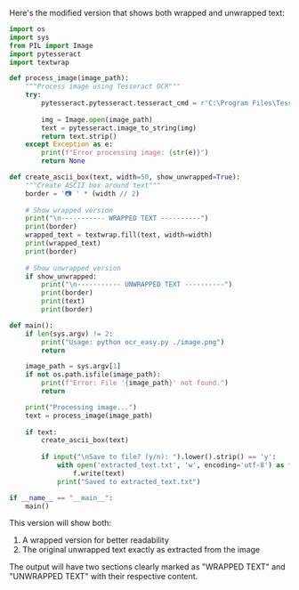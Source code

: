 Here's the modified version that shows both wrapped and unwrapped text:

```python
import os
import sys
from PIL import Image
import pytesseract
import textwrap

def process_image(image_path):
    """Process image using Tesseract OCR"""
    try:
        pytesseract.pytesseract.tesseract_cmd = r'C:\Program Files\Tesseract-OCR\tesseract.exe'
        
        img = Image.open(image_path)
        text = pytesseract.image_to_string(img)
        return text.strip()
    except Exception as e:
        print(f"Error processing image: {str(e)}")
        return None

def create_ascii_box(text, width=50, show_unwrapped=True):
    """Create ASCII box around text"""
    border = '📷 ' * (width // 2)
    
    # Show wrapped version
    print("\n----------- WRAPPED TEXT ----------")
    print(border)
    wrapped_text = textwrap.fill(text, width=width)
    print(wrapped_text)
    print(border)
    
    # Show unwrapped version
    if show_unwrapped:
        print("\n----------- UNWRAPPED TEXT ----------")
        print(border)
        print(text)
        print(border)

def main():
    if len(sys.argv) != 2:
        print("Usage: python ocr_easy.py ./image.png")
        return

    image_path = sys.argv[1]
    if not os.path.isfile(image_path):
        print(f"Error: File '{image_path}' not found.")
        return

    print("Processing image...")
    text = process_image(image_path)
    
    if text:
        create_ascii_box(text)
        
        if input("\nSave to file? (y/n): ").lower().strip() == 'y':
            with open('extracted_text.txt', 'w', encoding='utf-8') as f:
                f.write(text)
            print("Saved to extracted_text.txt")

if __name__ == "__main__":
    main()
```

This version will show both:
1. A wrapped version for better readability
2. The original unwrapped text exactly as extracted from the image

The output will have two sections clearly marked as "WRAPPED TEXT" and "UNWRAPPED TEXT" with their respective content.